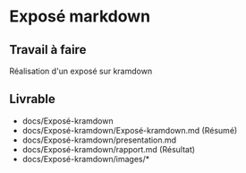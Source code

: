 # Exposé markdown
 
## Travail à faire

Réalisation d'un exposé sur kramdown

## Livrable

- docs/Exposé-kramdown
- docs/Exposé-kramdown/Exposé-kramdown.md (Résumé)
- docs/Exposé-kramdown/presentation.md
- docs/Exposé-kramdown/rapport.md (Résultat)
- docs/Exposé-kramdown/images/*
